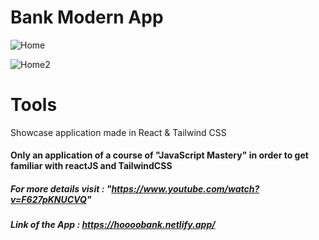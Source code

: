 # Bank Modern App

![Home](https://user-images.githubusercontent.com/67929106/214869642-504a3624-def1-4465-800f-132f97fee4ab.png)

![Home2](https://user-images.githubusercontent.com/67929106/214869697-70fa16c8-a768-43b0-81b8-59e28c4a5279.png)

# Tools 

Showcase application made in React & Tailwind CSS

#### Only an application of a course of "JavaScript Mastery" in order to get familiar with reactJS and TailwindCSS
##### For more details visit : "https://www.youtube.com/watch?v=F627pKNUCVQ"
##### Link of the App : https://hoooobank.netlify.app/
